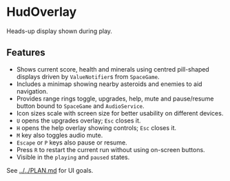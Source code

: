 # HudOverlay

Heads-up display shown during play.

## Features

- Shows current score, health and minerals using centred pill-shaped displays
  driven by `ValueNotifier`s from `SpaceGame`.
- Includes a minimap showing nearby asteroids and enemies to aid navigation.
- Provides range rings toggle, upgrades, help, mute and pause/resume button
  bound to `SpaceGame` and `AudioService`.
- Icon sizes scale with screen size for better usability on different devices.
- `U` opens the upgrades overlay; `Esc` closes it.
- `H` opens the help overlay showing controls; `Esc` closes it.
- `M` key also toggles audio mute.
- `Escape` or `P` keys also pause or resume.
- Press `R` to restart the current run without using on-screen buttons.
- Visible in the `playing` and `paused` states.

See [../../PLAN.md](../../PLAN.md) for UI goals.
